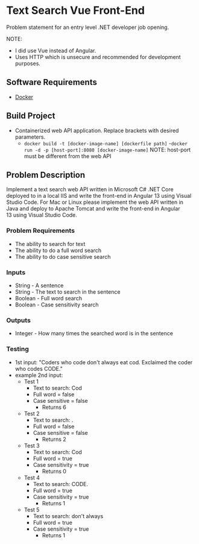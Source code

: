 # Text Search Vue Front-End

Problem statement for an entry level .NET developer job opening. 

NOTE: 
- I did use Vue instead of Angular.
- Uses HTTP which is unsecure and recommended for development purposes.

## Software Requirements
- [Docker](https://www.docker.com/)

## Build Project
- Containerized web API application. Replace brackets with desired parameters.
    - `docker build -t [docker-image-name] [dockerfile path]`
    -`docker run -d -p [host-port]:8080 [docker-image-name]`
NOTE: host-port must be different from the web API

## Problem Description
Implement a text search web API written in Microsoft C# .NET Core deployed to in a local IIS and write the front-end in Angular 13 using Visual Studio Code. For Mac or Linux please implement the web API written in Java and deploy to Apache Tomcat and write the front-end in Angular 13 using Visual Studio Code.

### Problem Requirements
- The ability to search for text
- The ability to do a full word search
- The ability to do case sensitive search

### Inputs
- String - A sentence
- String - The text to search in the sentence
- Boolean - Full word search
- Boolean - Case sensitivity search

### Outputs
- Integer - How many times the searched word is in the sentence

### Testing
- 1st input: "Coders who code don't always eat cod. Exclaimed the coder who codes CODE."
- example 2nd input:
    - Test 1
        - Text to search: Cod
        - Full word = false
        - Case sensitive = false
            - Returns 6
    - Test 2
        - Text to search: .
        - Full word = false
        - Case sensitive = false
            - Returns 2
    - Test 3
        - Text to search: Cod
        - Full word = true
        - Case sensitivity = true
            - Returns 0
    - Test 4
        - Text to search: CODE.
        - Full word = true
        - Case sensitivity = true
            - Returns 1
    - Test 5
        - Text to search: don't always
        - Full word = true
        - Case sensitivity = true
            - Returns 1